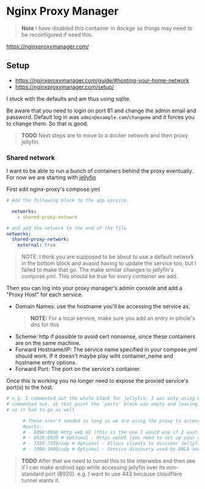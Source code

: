 # Nginx Proxy Manager

> **Note** I have disabled this container in dockge so things may need to be
> reconfigured if need this.

<https://nginxproxymanager.com/>

## Setup

- <https://nginxproxymanager.com/guide/#hosting-your-home-network>
- <https://nginxproxymanager.com/setup/>

I stuck with the defaults and am thus using sqlite.

Be aware that you need to login on port 81 and change the admin email and
password. Default log in was `admin@example.com`/`changeme` and it forces you to
change them. So that is good.

> **TODO** Next steps are to move to a docker network and then proxy jellyfin. 

### Shared network

I want to be able to run a bunch of containers behind the proxy eventually. For
now we are starting with [jellyfin](./jellyfin.md)

First edit nginx-proxy's compose.yml
```yaml
# Add the following block to the app service.

  networks:
    - shared-proxy-netowrk

# and add the network to the end of the file
networks:
  shared-proxy-network:
    external: true
```

> NOTE: I think you are supposed to be about to use a default network in the
> bottom block and avaoid having to update the service too, but I failed to make
> that go.
The make similar changes to jellyfin's compose.yml. This should be true for
every container we add.

Then you can log into your proxy manager's admin console and add a "Proxy Host"
for each service.

- Domain Names: use the hostname you'll be accessing the service as. 
  > **NOTE:** For a local service, make sure you add an entry in pihole's dns
  > for this
- Scheme: http if possible to avoid cert nonsense, since these containers are on
  the same machine.
- Forward Hostname/IP: The service name specified in your compose.yml should
  work. If it doesn't maybe play wiht container_name and hostname entry options.
- Forward Port: The port on the service's container.

Once this is working you no longer need to expose the proxied service's port(s)
to the host.

```yml
# e.g. I commented out the whole block for jellyfin. I was only using 8096 and once it was
# commented out, at that point the 'ports' block was empty and leaving it empty is an error
# so it had to go as well

      # These aren't needed so long as we are using the proxy to access jellyfin
      #ports: 
      # - 8096:8096 Http web UI (this is the one I would use if I want access without the proxy)
      # - 8920:8920 # Optional - Https webUI (you need to set up your own certificate)      
      # - 7359:7359/udp # Optional - Allows clients to discover Jellyfin on the local network
      # - 1900:1900/udp # Optional - Service discovery used by DNLA and clients
```


> **TODO** After that we need to tunnel this to the interwebs and then see if I
> can make android app while accessing jellyfin over its non-standard port
> (8920). e.g. I want to use 443 because cloudflare tunnel wants it. 